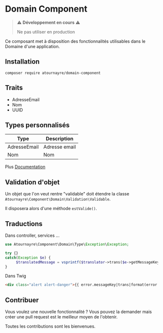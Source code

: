 # Domain Component

> ⚠️ **Développement en cours** ⚠️
> 
> Ne pas utiliser en production

Ce composant met à disposition des fonctionnalités utilisables dans le Domaine d'une application.


## Installation
```shell
composer require atournayre/domain-component
```

## Traits
* AdresseEmail
* Nom
* UUID

## Types personnalisés
| Type | Description    |
|---|----------------|
| AdresseEmail | Adresse email  |
| Nom | Nom            |

Plus [Documentation](doc/doc.md)

## Validation d'objet
Un objet que l'on veut rentre "validable" doit étendre la classe ```Atournayre\Component\Domain\Validation\Validable```.

Il disposera alors d'une méthode ```estValide()```.

## Traductions

Dans controller, services ...
```php
use Atournayre\Component\Domain\Type\Exception\Exception;

try {}
catch(Exception $e) {
     $translatedMessage = vsprintf($translator->trans($e->getMessageKey()), $e->getMessageData()));
}
```

Dans Twig
```html
<div class="alert alert-danger">{{ error.messageKey|trans|format(error.messageData) }}</div>
```


## Contribuer

Vous voulez une nouvelle fonctionnalité ? Vous pouvez la demander mais créer une pull request est le meilleur moyen de l'obtenir.

Toutes les contributions sont les bienvenues.
